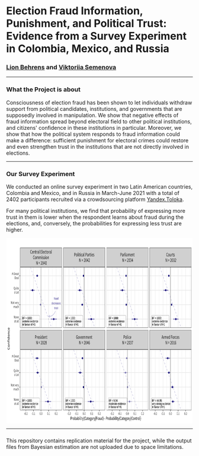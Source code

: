 # Election Fraud Information, Punishment, and Political Trust: Evidence from a Survey Experiment in Colombia, Mexico, and Russia

### [Lion Behrens](https://github.com/Lion-Be) and [Viktoriia Semenova](https://github.com/vktrsmnv) 

---

### What the Project is about

Consciousness of election fraud has been shown to let individuals withdraw support from political candidates, institutions, and governments that are supposedly involved in manipulation. We show that negative effects of fraud information spread beyond electoral field to other political institutions, and citizens' confidence in these institutions in particular. Moreover, we show that how the political system responds to fraud information could make a difference: sufficient punishment for electoral crimes could restore and even strengthen trust in the institutions that are not directly involved in elections. 

---
### Our Survey Experiment

We conducted an online survey experiment in two Latin American countries, Colombia and Mexico, and in Russia in March-June 2021 with a total of 2402 participants recruited via a crowdsourcing platform [Yandex.Toloka](https://toloka.yandex.com/).  

For many political institutions, we find that probability of expressing more trust in them is lower when the respondent learns about fraud during the elections, and, conversely, the probabilities for expressing less trust are higher. 

<img src="figs/diffs_pooled_control.png" align="center" height="500">

---
### 

This repository contains replication material for the project, while the output files from Bayesian estimation are not uploaded due to space limitations. 
